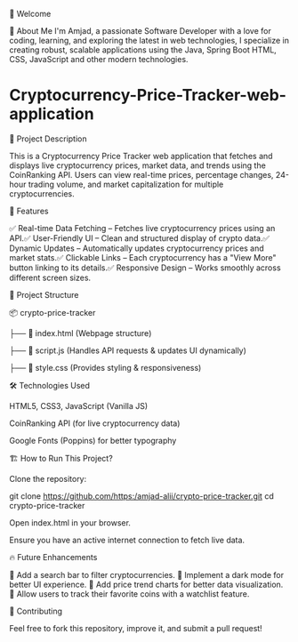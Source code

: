 👋 Welcome

🚀 About Me
I'm Amjad, a passionate Software Developer with a love for coding, learning, and exploring the latest in web technologies, I specialize in creating robust, scalable applications using the Java, Spring Boot HTML, CSS, JavaScript and other modern technologies.

# Cryptocurrency-Price-Tracker-web-application
📌 Project Description

This is a Cryptocurrency Price Tracker web application that fetches and displays live cryptocurrency prices, market data, and trends using the CoinRanking API. Users can view real-time prices, percentage changes, 24-hour trading volume, and market capitalization for multiple cryptocurrencies.

🚀 Features

✅ Real-time Data Fetching – Fetches live cryptocurrency prices using an API.✅ User-Friendly UI – Clean and structured display of crypto data.✅ Dynamic Updates – Automatically updates cryptocurrency prices and market stats.✅ Clickable Links – Each cryptocurrency has a "View More" button linking to its details.✅ Responsive Design – Works smoothly across different screen sizes.

📂 Project Structure

📦 crypto-price-tracker

├── 📄 index.html  (Webpage structure)

├── 📜 script.js  (Handles API requests & updates UI dynamically)

├── 🎨 style.css  (Provides styling & responsiveness)

🛠️ Technologies Used

HTML5, CSS3, JavaScript (Vanilla JS)

CoinRanking API (for live cryptocurrency data)

Google Fonts (Poppins) for better typography

🏗️ How to Run This Project?

Clone the repository:

git clone https://github.com/https:/amjad-alii/crypto-price-tracker.git
cd crypto-price-tracker

Open index.html in your browser.

Ensure you have an active internet connection to fetch live data.

🔥 Future Enhancements

🔹 Add a search bar to filter cryptocurrencies.
🔹 Implement a dark mode for better UI experience.
🔹 Add price trend charts for better data visualization.
🔹 Allow users to track their favorite coins with a watchlist feature.


🤝 Contributing

Feel free to fork this repository, improve it, and submit a pull request!
